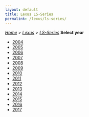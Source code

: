 ```yaml
---
layout: default
title: Lexus LS-Series
permalink: /lexus/ls-series/
---
```

[*Home*](/) > [*Lexus*](/lexus/) > [*LS-Series*](/lexus/ls-series/)
**Select year**
- [2004](/lexus/ls-series/2004/)
- [2005](/lexus/ls-series/2005/)
- [2006](/lexus/ls-series/2006/)
- [2007](/lexus/ls-series/2007/)
- [2008](/lexus/ls-series/2008/)
- [2009](/lexus/ls-series/2009/)
- [2010](/lexus/ls-series/2010/)
- [2011](/lexus/ls-series/2011/)
- [2012](/lexus/ls-series/2012/)
- [2013](/lexus/ls-series/2013/)
- [2014](/lexus/ls-series/2014/)
- [2015](/lexus/ls-series/2015/)
- [2016](/lexus/ls-series/2016/)
- [2017](/lexus/ls-series/2017/)
